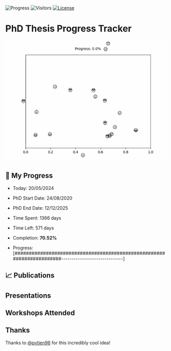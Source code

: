 ![Progress](https://img.shields.io/badge/Progress-70.52%25-a2d76a?style=flat-square)
![Visitors](https://api.visitorbadge.io/api/combined?path=https%3A%2F%2Fgithub.com%2Fpvtien96%2FPhD_Thesis_Tracker&label=Views&labelColor=%2337d67a&countColor=%23ff8a65&style=flat-square)
[![License](https://img.shields.io/badge/License-Apache_2.0-blue.svg)](https://opensource.org/licenses/Apache-2.0)

# PhD Thesis Progress Tracker

<td style="width: 10%; padding: 10px; border: none;">
      <img src="progress.gif" alt="Progress" style="height: 10%">
</td>

## :calendar: My Progress

- Today: 20/05/2024
- PhD Start Date: 24/08/2020
- PhD End Date: 12/12/2025

- Time Spent: 1366 days
- Time Left: 571 days
- Completion: <b>70.52%</b>
- Progress: [######################################################################------------------------------]

## 📈 Publications

## Presentations

## Workshops Attended

## Thanks

Thanks to [@pvtien96](https://github.com/pvtien96) for this incredibly cool idea!
